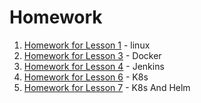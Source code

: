 # Homework

1.  [Homework for Lesson 1](Day1-linuxHW/) - linux
2.  [Homework for Lesson 3](Day3-Docker/homework_docker/) - Docker
3.  [Homework for Lesson 4](Day4-Jenkins/homework_jenkins/) - Jenkins
4.  [Homework for Lesson 6](Day6-K8s/) - K8s
5.  [Homework for Lesson 7](Day7-K8S_And_Helm/) - K8s And Helm
